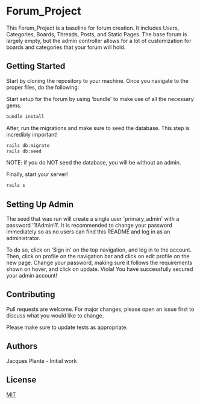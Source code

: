 # Forum_Project

This Forum_Project is a baseline for forum creation. It includes Users, Categories, Boards, Threads, Posts, and Static Pages. The base forum is largely empty, but the admin controller allows for a lot of customization for boards and categories that your forum will hold.

## Getting Started

Start by cloning the repository to your machine. Once you navigate to the proper files, do the following:

Start setup for the forum by using 'bundle' to make use of all the necessary gems.
```bash
bundle install
```

After, run the migrations and make sure to seed the database. This step is incredibly important!
```bash
rails db:migrate
rails db:seed
```
NOTE: if you do NOT seed the database, you will be without an admin.

Finally, start your server!
```bash
rails s
```

## Setting Up Admin

The seed that was run will create a single user 'primary_admin' with a password '1!Admin!1'. It is recommended to change your password immediately so as no users can
find this README and log in as an administrator.

To do so, click on 'Sign in' on the top navigation, and log in to the account. Then, click on profile on the navigation bar and click on edit profile on the new page. Change your password, making sure it follows the requirements shown on hover, and click on update. Viola! You have successfully secured your admin account!

## Contributing
Pull requests are welcome. For major changes, please open an issue first to discuss what you would like to change.

Please make sure to update tests as appropriate.

## Authors

Jacques Plante - Initial work

## License
[MIT](https://choosealicense.com/licenses/mit/)
